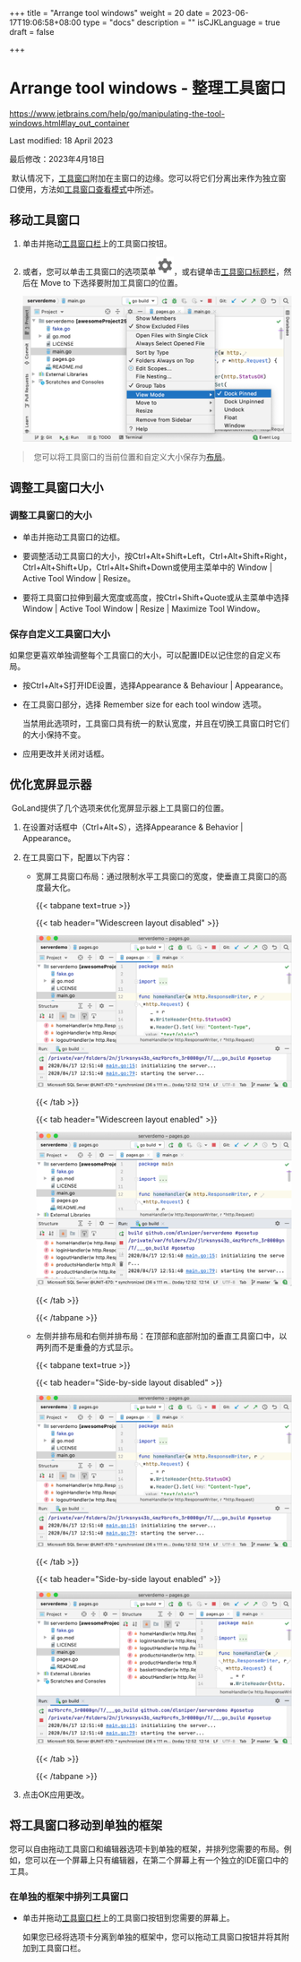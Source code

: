 +++
title = "Arrange tool windows"
weight = 20
date = 2023-06-17T19:06:58+08:00
type = "docs"
description = ""
isCJKLanguage = true
draft = false

+++
# Arrange tool windows - 整理工具窗口﻿

https://www.jetbrains.com/help/go/manipulating-the-tool-windows.html#lay_out_container

Last modified: 18 April 2023

最后修改：2023年4月18日

​	默认情况下，[工具窗口](https://www.jetbrains.com/help/go/tool-windows.html)附加在主窗口的边缘。您可以将它们分离出来作为独立窗口使用，方法如[工具窗口查看模式](https://www.jetbrains.com/help/go/viewing-modes.html)中所述。

## 移动工具窗口

1. 单击并拖动[工具窗口栏](https://www.jetbrains.com/help/go/tool-windows.html#bars_and_buttons)上的工具窗口按钮。

3. 或者，您可以单击工具窗口的选项菜单![The tool window options menu](ArrangeToolWindows_img/app.general.gearPlain.svg)，或右键单击[工具窗口标题栏](https://www.jetbrains.com/help/go/tool-windows.html#general-tool-windows-layout)，然后在 Move to 下选择要附加工具窗口的位置。

   ![Tool window options menu: Move to](ArrangeToolWindows_img/go_tool_window_move_to.png)

> ​	您可以将工具窗口的当前位置和自定义大小保存为[布局](https://www.jetbrains.com/help/go/tool-window-layouts.html)。

## 调整工具窗口大小

### 调整工具窗口的大小

- 单击并拖动工具窗口的边框。

- 要调整活动工具窗口的大小，按Ctrl+Alt+Shift+Left，Ctrl+Alt+Shift+Right，Ctrl+Alt+Shift+Up，Ctrl+Alt+Shift+Down或使用主菜单中的 Window | Active Tool Window | Resize。

- 要将工具窗口拉伸到最大宽度或高度，按Ctrl+Shift+Quote或从主菜单中选择Window | Active Tool Window | Resize | Maximize Tool Window。



### 保存自定义工具窗口大小

​	如果您更喜欢单独调整每个工具窗口的大小，可以配置IDE以记住您的自定义布局。

- 按Ctrl+Alt+S打开IDE设置，选择Appearance & Behaviour | Appearance。

- 在工具窗口部分，选择 Remember size for each tool window 选项。

  当禁用此选项时，工具窗口具有统一的默认宽度，并且在切换工具窗口时它们的大小保持不变。

- 应用更改并关闭对话框。

## 优化宽屏显示器

​	GoLand提供了几个选项来优化宽屏显示器上工具窗口的位置。

1. 在设置对话框中（Ctrl+Alt+S），选择Appearance & Behavior | Appearance。

2. 在工具窗口下，配置以下内容：

   - 宽屏工具窗口布局：通过限制水平工具窗口的宽度，使垂直工具窗口的高度最大化。

     {{< tabpane text=true >}}

     {{< tab header="Widescreen layout disabled" >}}

     ![The Widescreen tool window layout option is disabled](ArrangeToolWindows_img/go_WideScreenOFF.png)

     {{< /tab >}}

     {{< tab header="Widescreen layout enabled" >}}

     ![The Widescreen tool window layout option is enabled](ArrangeToolWindows_img/go_WideScreenON.png)

     {{< /tab >}}

     {{< /tabpane >}}

   - 左侧并排布局和右侧并排布局：在顶部和底部附加的垂直工具窗口中，以两列而不是重叠的方式显示。

     {{< tabpane text=true >}}

     {{< tab header="Side-by-side layout disabled" >}}

     ![Side-by-side layout is off](ArrangeToolWindows_img/go_WideScreenOFF.png)

     {{< /tab >}}

     {{< tab header="Side-by-side layout enabled" >}}

     ![Side-by-side layout is on](ArrangeToolWindows_img/go_side_by_side_left.png)

     {{< /tab >}}

     {{< /tabpane >}}

5. 点击OK应用更改。



## 将工具窗口移动到单独的框架 

​	您可以自由拖动工具窗口和编辑器选项卡到单独的框架，并排列您需要的布局。例如，您可以在一个屏幕上只有编辑器，在第二个屏幕上有一个独立的IDE窗口中的工具。

### 在单独的框架中排列工具窗口 

- 单击并拖动[工具窗口栏](https://www.jetbrains.com/help/go/tool-windows.html#bars_and_buttons)上的工具窗口按钮到您需要的屏幕上。

  如果您已经将选项卡分离到单独的框架中，您可以拖动工具窗口按钮并将其附加到工具窗口栏。
